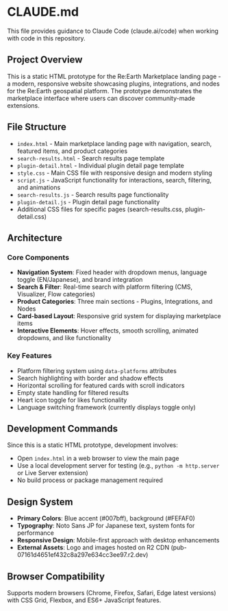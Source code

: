 # CLAUDE.md

This file provides guidance to Claude Code (claude.ai/code) when working with code in this repository.

## Project Overview

This is a static HTML prototype for the Re:Earth Marketplace landing page - a modern, responsive website showcasing plugins, integrations, and nodes for the Re:Earth geospatial platform. The prototype demonstrates the marketplace interface where users can discover community-made extensions.

## File Structure

- `index.html` - Main marketplace landing page with navigation, search, featured items, and product categories
- `search-results.html` - Search results page template
- `plugin-detail.html` - Individual plugin detail page template
- `style.css` - Main CSS file with responsive design and modern styling
- `script.js` - JavaScript functionality for interactions, search, filtering, and animations
- `search-results.js` - Search results page functionality
- `plugin-detail.js` - Plugin detail page functionality
- Additional CSS files for specific pages (search-results.css, plugin-detail.css)

## Architecture

### Core Components
- **Navigation System**: Fixed header with dropdown menus, language toggle (EN/Japanese), and brand integration
- **Search & Filter**: Real-time search with platform filtering (CMS, Visualizer, Flow categories)
- **Product Categories**: Three main sections - Plugins, Integrations, and Nodes
- **Card-based Layout**: Responsive grid system for displaying marketplace items
- **Interactive Elements**: Hover effects, smooth scrolling, animated dropdowns, and like functionality

### Key Features
- Platform filtering system using `data-platforms` attributes
- Search highlighting with border and shadow effects
- Horizontal scrolling for featured cards with scroll indicators
- Empty state handling for filtered results
- Heart icon toggle for likes functionality
- Language switching framework (currently displays toggle only)

## Development Commands

Since this is a static HTML prototype, development involves:
- Open `index.html` in a web browser to view the main page
- Use a local development server for testing (e.g., `python -m http.server` or Live Server extension)
- No build process or package management required

## Design System

- **Primary Colors**: Blue accent (#007bff), background (#FEFAF0)
- **Typography**: Noto Sans JP for Japanese text, system fonts for performance
- **Responsive Design**: Mobile-first approach with desktop enhancements
- **External Assets**: Logo and images hosted on R2 CDN (pub-07161d4651ef432c8a297e634cc3ee97.r2.dev)

## Browser Compatibility

Supports modern browsers (Chrome, Firefox, Safari, Edge latest versions) with CSS Grid, Flexbox, and ES6+ JavaScript features.